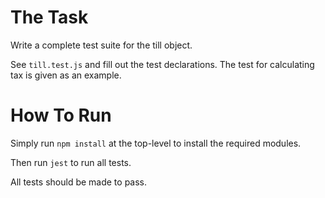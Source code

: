 # The Task

Write a complete test suite for the till object.

See `till.test.js` and fill out the test declarations. The test for calculating tax is given as an example.


# How To Run

Simply run `npm install` at the top-level to install the required modules.

Then run `jest` to run all tests.

All tests should be made to pass.
